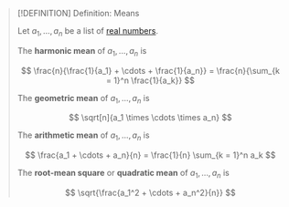 >[!DEFINITION] Definition: Means
>
>Let $a_1, \dotsc, a_n$ be a list of [real numbers](../Algebra/Fields/The%20Real%20Numbers/The%20Real%20Numbers.md).
>
>The **harmonic mean** of $a_1, \dotsc, a_n$ is
>
>$$
>\frac{n}{\frac{1}{a_1} + \cdots + \frac{1}{a_n}} = \frac{n}{\sum_{k = 1}^n \frac{1}{a_k}}
>$$
>
>The **geometric mean** of $a_1, \dotsc, a_n$ is
>
>$$
>\sqrt[n]{a_1 \times \cdots \times a_n}
>$$
>
>The **arithmetic mean** of $a_1, \dotsc, a_n$ is
>
>$$
>\frac{a_1 + \cdots + a_n}{n} = \frac{1}{n} \sum_{k = 1}^n a_k
>$$
>
>The **root-mean square** or **quadratic mean** of $a_1, \dotsc, a_n$ is
>
>$$
>\sqrt{\frac{a_1^2 + \cdots + a_n^2}{n}}
>$$
>